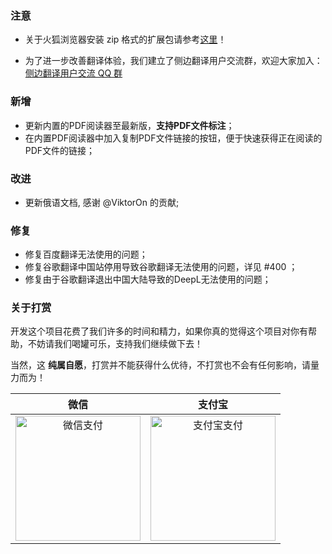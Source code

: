 ### 注意

-   关于火狐浏览器安装 zip 格式的扩展包请参考[这里](https://github.com/EdgeTranslate/EdgeTranslate/blob/master/docs/wiki/zh_CN/%E8%87%B4%E7%81%AB%E7%8B%90%E7%94%A8%E6%88%B7.md)！

-   为了进一步改善翻译体验，我们建立了侧边翻译用户交流群，欢迎大家加入：[侧边翻译用户交流 QQ 群](https://jq.qq.com/?_wv=1027&k=gT5EYfFB)

### 新增

-   更新内置的PDF阅读器至最新版，**支持PDF文件标注**；
-   在内置PDF阅读器中加入复制PDF文件链接的按钮，便于快速获得正在阅读的PDF文件的链接；

### 改进

-   更新俄语文档, 感谢 @ViktorOn 的贡献;

### 修复

-   修复百度翻译无法使用的问题；
-   修复谷歌翻译中国站停用导致谷歌翻译无法使用的问题，详见 #400 ；
-   修复由于谷歌翻译退出中国大陆导致的DeepL无法使用的问题；

### 关于打赏

开发这个项目花费了我们许多的时间和精力，如果你真的觉得这个项目对你有帮助，不妨请我们喝罐可乐，支持我们继续做下去！

当然，这 **纯属自愿**，打赏并不能获得什么优待，不打赏也不会有任何影响，请量力而为！

|                                                                    微信                                                                     |                                                                    支付宝                                                                     |
| :-----------------------------------------------------------------------------------------------------------------------------------------: | :-------------------------------------------------------------------------------------------------------------------------------------------: |
| <img src="https://user-images.githubusercontent.com/25877145/80864662-b6617c00-8cb6-11ea-915a-582ca046118c.png" height=200 alt="微信支付"/> | <img src="https://user-images.githubusercontent.com/25877145/80864685-ced19680-8cb6-11ea-94e5-f5ca8e4389b9.jpg" height=200 alt="支付宝支付"/> |
